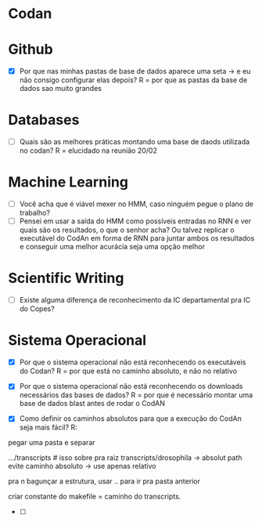 # Codan

# Github
- [x] Por que nas minhas pastas de base de dados aparece uma seta -> e eu não consigo configurar elas depois? R = por que as pastas da base de dados sao muito grandes

# Databases
- [ ] Quais são as melhores práticas montando uma base de daods utilizada no codan? R = elucidado na reunião  20/02

# Machine Learning
- [ ] Você acha que é viável mexer no HMM, caso ninguém pegue o plano de trabalho?
- [ ] Pensei em usar a saída do HMM como possíveis entradas no RNN e ver quais são os resultados, o que o senhor acha? Ou talvez replicar o executável do CodAn em forma de RNN para juntar ambos os resultados e conseguir uma melhor acurácia seja uma opção melhor

# Scientific Writing
- [ ] Existe alguma diferença de reconhecimento da IC departamental pra IC do Copes?
# Sistema Operacional

- [x] Por que o sistema operacional não está reconhecendo os executáveis do Codan? R = por que está no caminho absoluto, e não no relativo
- [x] Por que o sistema operacional não está reconhecendo os downloads necessários das bases de dados? R = por que é necessário montar uma base de dados blast antes de rodar o CodAN
- [x] Como definir os caminhos absolutos para que a execução do CodAn seja mais fácil?
R:


pegar uma pasta e separar

.../transcripts # isso sobre pra raiz
transcripts/drosophila -> absolut path
evite caminho absoluto -> use apenas relativo

pra n bagunçar a estrutura, usar .. para ir pra pasta anterior

criar constante do makefile = caminho do transcripts.


- [ ] 
